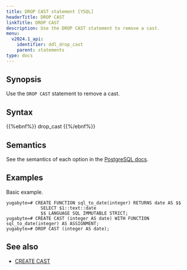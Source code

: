 ```yaml
---
title: DROP CAST statement [YSQL]
headerTitle: DROP CAST
linkTitle: DROP CAST
description: Use the DROP CAST statement to remove a cast.
menu:
  v2024.1_api:
    identifier: ddl_drop_cast
    parent: statements
type: docs
---
```


## Synopsis

Use the `DROP CAST` statement to remove a cast.

## Syntax

{{%ebnf%}}
  drop_cast
{{%/ebnf%}}

## Semantics

See the semantics of each option in the [PostgreSQL docs][postgresql-docs-drop-cast].

## Examples

Basic example.

```plpgsql
yugabyte=# CREATE FUNCTION sql_to_date(integer) RETURNS date AS $$
             SELECT $1::text::date
             $$ LANGUAGE SQL IMMUTABLE STRICT;
yugabyte=# CREATE CAST (integer AS date) WITH FUNCTION sql_to_date(integer) AS ASSIGNMENT;
yugabyte=# DROP CAST (integer AS date);
```

## See also

- [CREATE CAST](../ddl_create_cast)

[postgresql-docs-drop-cast]: https://www.postgresql.org/docs/11/sql-dropcast.html
